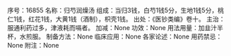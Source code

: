 序号：16855
名称：归芍润燥汤
组成：当归3钱，白芍1钱5分，生地1钱5分，桃仁1钱，红花1钱，大黄1钱（酒制），枳壳1钱。
出处：《医钞类编》卷十。
主治：服通利药过多，津液耗而嗝者。
加减：None
功效：None
用法用量：加韭汁半杯，水煎服。
制备方法：None
临床应用：None
各家论述：None
用药禁忌：None
附注：None
